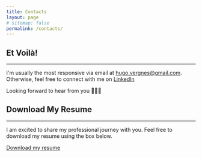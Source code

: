 ```yaml
---
title: Contacts
layout: page
# sitemap: false
permalink: /contacts/
---
```


## Et Voilà!
---

I'm usually the most responsive via email at [hugo.vergnes@gmail.com](mailto:hugo.vergnes@gmail.com).  
Otherwise, feel free to connect with me on [LinkedIn](https://www.linkedin.com/in/hugo-vergnes-03a016162/)

Looking forward to hear from you 🚀🚀🚀

## Download My Resume
---

I am excited to share my professional journey with you. Feel free to download my resume using the box below.

<div class="resume-button">
  <a href="javascript:void(0);" onclick="downloadFile('/assets/download/resume.pdf')">Download my resume</a>
</div>